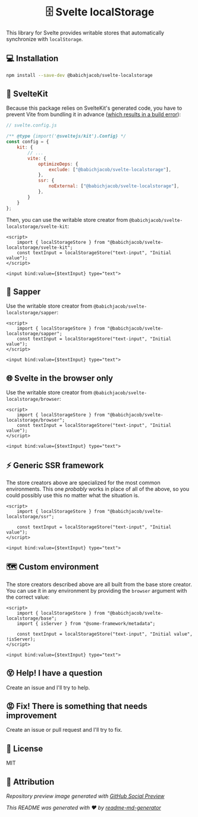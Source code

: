 <h1 align="center">🗄️ Svelte localStorage</h1>

This library for Svelte provides writable stores that automatically synchronize with `localStorage`.

## 💻 Installation
```sh
npm install --save-dev @babichjacob/svelte-localstorage
```

## 🧰 SvelteKit
Because this package relies on SvelteKit's generated code, you have to prevent Vite from bundling it in advance ([which results in a build error](https://github.com/babichjacob/svelte-localstorage/issues/18)):
```js
// svelte.config.js

/** @type {import('@sveltejs/kit').Config} */
const config = {
	kit: {
		// ...
		vite: {
			optimizeDeps: {
				exclude: ["@babichjacob/svelte-localstorage"],
			},
			ssr: {
				noExternal: ["@babichjacob/svelte-localstorage"],
			},
		}
	}
};
```

Then, you can use the writable store creator from `@babichjacob/svelte-localstorage/svelte-kit`:

```svelte
<script>
	import { localStorageStore } from "@babichjacob/svelte-localstorage/svelte-kit";
	const textInput = localStorageStore("text-input", "Initial value");
</script>

<input bind:value={$textInput} type="text">
```

## 🌱 Sapper
Use the writable store creator from `@babichjacob/svelte-localstorage/sapper`:

```svelte
<script>
	import { localStorageStore } from "@babichjacob/svelte-localstorage/sapper";
	const textInput = localStorageStore("text-input", "Initial value");
</script>

<input bind:value={$textInput} type="text">
```

## 🌐 Svelte in the browser only
Use the writable store creator from `@babichjacob/svelte-localstorage/browser`:

```svelte
<script>
	import { localStorageStore } from "@babichjacob/svelte-localstorage/browser";
	const textInput = localStorageStore("text-input", "Initial value");
</script>

<input bind:value={$textInput} type="text">
```

## ⚡️ Generic SSR framework
The store creators above are specialized for the most common environments. This one *probably* works in place of all of the above, so you could possibly use this no matter what the situation is.

```svelte
<script>
	import { localStorageStore } from "@babichjacob/svelte-localstorage/ssr";

	const textInput = localStorageStore("text-input", "Initial value");
</script>

<input bind:value={$textInput} type="text">
```

## 🗺 Custom environment
The store creators described above are all built from the base store creator. You can use it in any environment by providing the `browser` argument with the correct value:

```svelte
<script>
	import { localStorageStore } from "@babichjacob/svelte-localstorage/base";
	import { isServer } from "@some-framework/metadata";

	const textInput = localStorageStore("text-input", "Initial value", !isServer);
</script>

<input bind:value={$textInput} type="text">
```

## 😵 Help! I have a question
Create an issue and I'll try to help.

## 😡 Fix! There is something that needs improvement
Create an issue or pull request and I'll try to fix.

## 📄 License
MIT

## 🙏 Attribution

_Repository preview image generated with [GitHub Social Preview](https://social-preview.pqt.dev/)_

_This README was generated with ❤️ by [readme-md-generator](https://github.com/kefranabg/readme-md-generator)_
